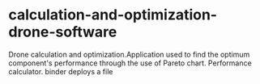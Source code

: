 # calculation-and-optimization-drone-software
Drone calculation and optimization.Application used to find the optimum component's performance through the use of Pareto chart. Performance calculator. binder deploys a file
